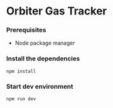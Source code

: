 # Orbiter Gas Tracker

### Prerequisites

- Node package manager

### Install the dependencies

`npm install`

### Start dev environment

`npm run dev`
